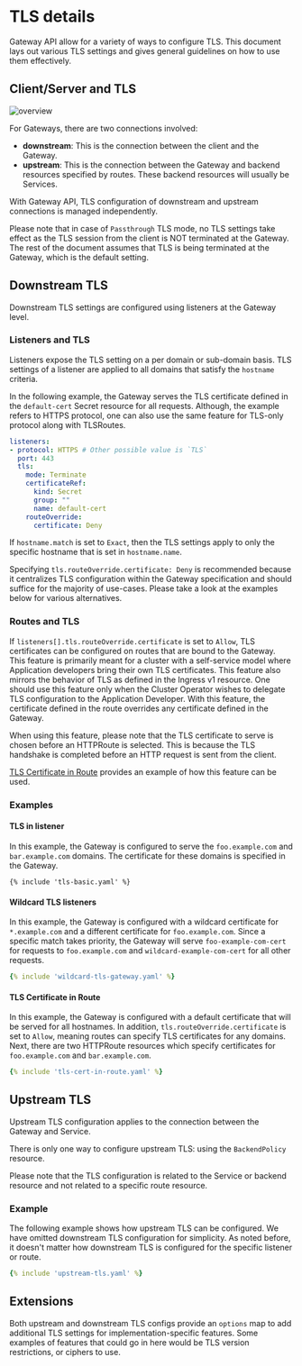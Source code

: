 # TLS details

Gateway API allow for a variety of ways to configure TLS. This document lays
out various TLS settings and gives general guidelines on how to use them
effectively.

## Client/Server and TLS

![overview](images/tls-overview.svg)

For Gateways, there are two connections involved:

- **downstream**: This is the connection between the client and the Gateway.
- **upstream**: This is the connection between the Gateway and backend resources
   specified by routes. These backend resources will usually be Services.

With Gateway API, TLS configuration of downstream and
upstream connections is managed independently.

Please note that in case of `Passthrough` TLS mode, no TLS settings take
effect as the TLS session from the client is NOT terminated at the Gateway.
The rest of the document assumes that TLS is being terminated at the Gateway,
which is the default setting.

## Downstream TLS

Downstream TLS settings are configured using listeners at the Gateway level.

### Listeners and TLS

Listeners expose the TLS setting on a per domain or sub-domain basis.
TLS settings of a listener are applied to all domains that satisfy the
`hostname` criteria.

In the following example, the Gateway serves the TLS certificate
defined in the `default-cert` Secret resource for all requests.
Although, the example refers to HTTPS protocol, one can also use the same
feature for TLS-only protocol along with TLSRoutes.

```yaml
listeners:
- protocol: HTTPS # Other possible value is `TLS`
  port: 443
  tls:
    mode: Terminate
    certificateRef:
      kind: Secret
      group: ""
      name: default-cert
    routeOverride:
      certificate: Deny
```

If `hostname.match` is set to `Exact`, then the TLS settings apply to only the
specific hostname that is set in `hostname.name`.

Specifying `tls.routeOverride.certificate: Deny` is recommended because it
centralizes TLS configuration within the Gateway specification and should
suffice for the majority of use-cases. Please take a look at the examples below
for various alternatives.

### Routes and TLS

If `listeners[].tls.routeOverride.certificate` is set to `Allow`, TLS certificates
can be configured on routes that are bound to the Gateway. This feature is
primarily meant for a cluster with a self-service model where Application developers
bring their own TLS certificates. This feature also mirrors the behavior of
TLS as defined in the Ingress v1 resource. One should use this feature only
when the Cluster Operator wishes to delegate TLS configuration to the Application Developer.
With this feature, the certificate defined in the route overrides any certificate defined in
the Gateway.

When using this feature, please note that the TLS certificate to serve is chosen
before an HTTPRoute is selected. This is because the TLS handshake is completed
before an HTTP request is sent from the client.

[TLS Certificate in Route](#tls-certificate-in-route) provides an example
of how this feature can be used.

### Examples

#### TLS in listener

In this example, the Gateway is configured to serve the `foo.example.com` and
`bar.example.com` domains. The certificate for these domains is specified
in the Gateway.

```
{% include 'tls-basic.yaml' %}
```

#### Wildcard TLS listeners

In this example, the Gateway is configured with a wildcard certificate for
`*.example.com` and a different certificate for `foo.example.com`.
Since a specific match takes priority, the Gateway will serve
`foo-example-com-cert` for requests to `foo.example.com` and
`wildcard-example-com-cert` for all other requests.

```yaml
{% include 'wildcard-tls-gateway.yaml' %}
```

#### TLS Certificate in Route

In this example, the Gateway is configured with a default certificate that will be
served for all hostnames. In addition, `tls.routeOverride.certificate` is set to
`Allow`, meaning routes can specify TLS certificates for any domains. Next,
there are two HTTPRoute resources which specify certificates for
`foo.example.com` and `bar.example.com`.

```yaml
{% include 'tls-cert-in-route.yaml' %}
```

## Upstream TLS

Upstream TLS configuration applies to the connection between the Gateway
and Service.

There is only one way to configure upstream TLS: using the `BackendPolicy`
resource.

Please note that the TLS configuration is related to the Service or backend
resource and not related to a specific route resource.

### Example

The following example shows how upstream TLS can be configured. We have
omitted downstream TLS configuration for simplicity. As noted before, it
doesn't matter how downstream TLS is configured for the specific listener or
route.

```yaml
{% include 'upstream-tls.yaml' %}
```

## Extensions

Both upstream and downstream TLS configs provide an `options` map to add
additional TLS settings for implementation-specific features.
Some examples of features that could go in here would be TLS version restrictions,
or ciphers to use.

